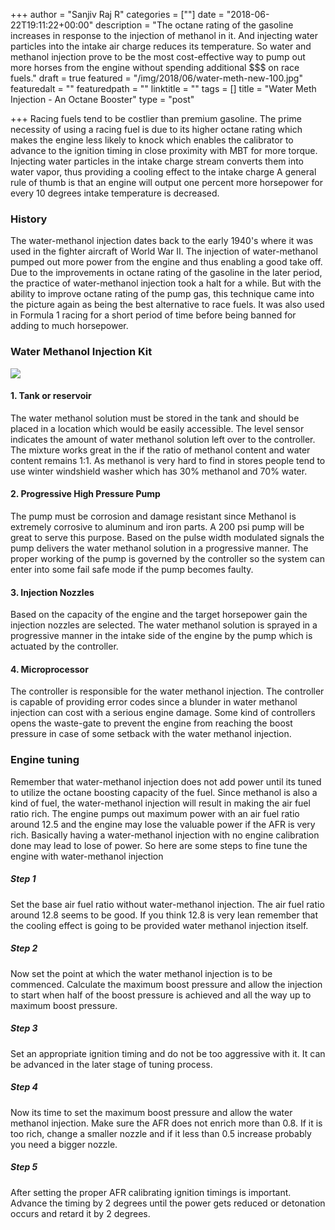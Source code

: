 +++
author = "Sanjiv Raj R"
categories = [""]
date = "2018-06-22T19:11:22+00:00"
description = "The octane rating of the gasoline increases in response to the injection of methanol in it. And injecting water particles into the intake air charge reduces its temperature. So water and methanol injection prove to be the most cost-effective way to pump out more horses from the engine without spending additional $$$ on race fuels."
draft = true
featured = "/img/2018/06/water-meth-new-100.jpg"
featuredalt = ""
featuredpath = ""
linktitle = ""
tags = []
title = "Water Meth Injection - An Octane Booster"
type = "post"

+++
Racing fuels tend to be costlier than premium gasoline. The prime necessity of using a racing fuel is due to its higher octane rating which makes the engine less likely to knock which enables the calibrator to advance to the ignition timing in close proximity with MBT for more torque. Injecting water particles in the intake charge stream converts them into water vapor, thus providing a cooling effect to the intake charge  A general rule of thumb is that an engine will output one percent more horsepower for every 10 degrees intake temperature is decreased.

### History

The water-methanol injection dates back to the early 1940's where it was used in the fighter aircraft of World War II. The injection of water-methanol pumped out more power from the engine and thus enabling a good take off. Due to the improvements in octane rating of the gasoline in the later period, the practice of water-methanol injection took a halt for a while. But with the ability to improve octane rating of the pump gas, this technique came into the picture again as being the best alternative to race fuels. It was also used in Formula 1 racing for a short period of time before being banned for adding to much horsepower.  

### Water Methanol Injection Kit

![](/img/2018/06/811ouuNcK7L._SL1500_.jpg)

#### 1. Tank or reservoir

The water methanol solution must be stored in the tank and should be placed in a location which would be easily accessible. The level sensor indicates the amount of water methanol solution left over to the controller. The mixture works great in the if the ratio of methanol content and water content remains 1:1. As methanol is very hard to find in stores people tend to use winter windshield washer which has 30% methanol and 70% water.

#### 2. Progressive High Pressure Pump

The pump must be corrosion and damage resistant since Methanol is extremely corrosive to aluminum and iron parts. A 200 psi  pump will be great to serve this purpose. Based on the pulse width modulated signals the pump delivers the water methanol solution in a progressive manner. The proper working of the pump is governed by the controller so the system can enter into some fail safe mode if the pump becomes faulty.

#### 3. Injection Nozzles

Based on the capacity of the engine and the target horsepower gain the injection nozzles are selected. The water methanol solution is sprayed in a progressive manner in the intake side of the engine by the pump which is actuated by the controller.

#### 4. Microprocessor

The controller is responsible for the water methanol injection. The controller is capable of providing error codes since a blunder in water methanol injection can cost with a serious engine damage. Some kind of controllers opens the waste-gate to prevent the engine from reaching the boost pressure in case of some setback with the water methanol injection.

### Engine tuning

Remember that water-methanol injection does not add power until its tuned to utilize the octane boosting capacity of the fuel. Since methanol is also a kind of fuel, the water-methanol injection will result in making the air fuel ratio rich. The engine pumps out maximum power with an air fuel ratio around 12.5 and the engine may lose the valuable power if the AFR is very rich. Basically having a water-methanol injection with no engine calibration done may lead to lose of power. So here are some steps to fine tune the engine with water-methanol injection

##### Step 1 

Set the base air fuel ratio without water-methanol injection. The air fuel ratio around 12.8 seems to be good. If you think 12.8 is very lean remember that the cooling effect is going to be provided water methanol injection itself.

##### Step 2

Now set the point at which the water methanol injection is to be commenced. Calculate the maximum boost pressure and allow the injection to start when half of the boost pressure is achieved and all the way up to maximum boost pressure.

##### Step 3

Set an appropriate ignition timing and do not be too aggressive with it. It can be advanced in the later stage of tuning process.

##### Step 4

Now its time to set the maximum boost pressure and allow the water methanol injection. Make sure the AFR does not enrich more than 0.8. If it is too rich, change a smaller nozzle and if it less than 0.5 increase probably you need a bigger nozzle.

##### Step 5

After setting the proper AFR calibrating ignition timings is important. Advance the timing by 2 degrees until the power gets reduced or  detonation occurs and retard it by 2 degrees.